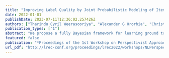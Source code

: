 ```yaml
---
title: "Improving Label Quality by Joint Probabilistic Modeling of Items and Annotators"
date: 2022-01-01
publishDate: 2023-07-11T12:36:02.257426Z
authors: ["Tharindu Cyril Weerasooriya", "Alexander G Ororbia", "Christopher M Homan"]
publication_types: ["1"]
abstract: "We propose a fully Bayesian framework for learning ground truth labels from noisy annotators. Our framework ensures scalability by factoring a generative, Bayesian soft clustering model over label distributions into the classic David and Skene joint annotator-data model. Earlier research along these lines has neither fully incorporated label distributions nor explored clustering by annotators only or data only. Our framework incorporates all of these properties within a graphical model designed to provide better ground truth estimates of annotator responses as input to any black box supervised learning algorithm. We conduct supervised learning experiments with variations of our models and compare them to the performance of several baseline models."
featured: false
publication: "*Proceedings of the 1st Workshop on Perspectivist Approaches to NLP @LREC2022*"
url_pdf: "http://lrec-conf.org/proceedings/lrec2022/workshops/NLPerspectives/pdf/2022.nlperspectives-1.12.pdf"
---
```


